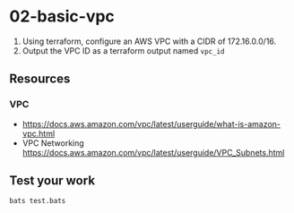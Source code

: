 # 02-basic-vpc

1. Using terraform, configure an AWS VPC with a CIDR of 172.16.0.0/16.
2. Output the VPC ID as a terraform output named `vpc_id`

## Resources

### VPC 

- https://docs.aws.amazon.com/vpc/latest/userguide/what-is-amazon-vpc.html
- VPC Networking
https://docs.aws.amazon.com/vpc/latest/userguide/VPC_Subnets.html

## Test your  work

```
bats test.bats
```

